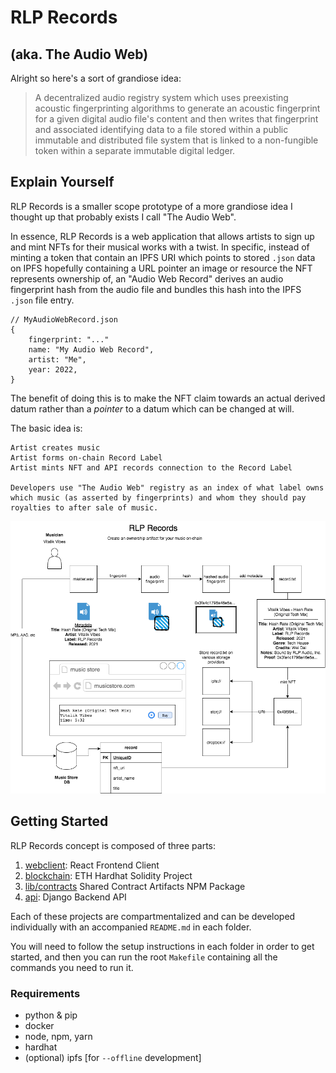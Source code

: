 # RLP Records 
## (aka. The Audio Web)
Alright so here's a sort of grandiose idea: 

> A decentralized audio registry system which uses preexisting acoustic fingerprinting algorithms to generate an acoustic fingerprint for a given digital audio file's content and then writes that fingerprint and associated identifying data to a file stored within a public immutable and distributed file system that is linked to a non-fungible token within a separate immutable digital ledger. 

## Explain Yourself
RLP Records is a smaller scope prototype of a more grandiose idea I thought up that probably exists I call "The Audio Web". 

In essence, RLP Records is a web application that allows artists to sign up and mint NFTs for their musical works with a twist. In specific, instead of minting a token that contain an IPFS URI which points to stored `.json` data on IPFS hopefully containing a URL pointer an image or resource the NFT represents ownership of, an "Audio Web Record" derives an audio fingerprint hash from the audio file and bundles this hash into the IPFS `.json` file entry. 

```
// MyAudioWebRecord.json
{
	fingerprint: "..."
	name: "My Audio Web Record",
	artist: "Me",
	year: 2022,
}
```

The benefit of doing this is to make the NFT claim towards an actual derived datum rather than a _pointer_ to a datum which can be changed at will.

The basic idea is:

```
Artist creates music 
Artist forms on-chain Record Label
Artist mints NFT and API records connection to the Record Label

Developers use "The Audio Web" registry as an index of what label owns which music (as asserted by fingerprints) and whom they should pay royalties to after sale of music.
```

[![Design](./docs/rlp-records-design.png)](./docs/design.md)

## Getting Started
RLP Records concept is composed of three parts:

1. [webclient](./webclient/README.md): React Frontend Client 
2. [blockchain](./blockchain/README.md): ETH Hardhat Solidity Project
3. [lib/contracts](./lib/contracts/README.md) Shared Contract Artifacts NPM Package
4. [api](./api/README.md): Django Backend API

Each of these projects are compartmentalized and can be developed individually with an accompanied `README.md` in each folder. 

You will need to follow the setup instructions in each folder in order to get started, and then you can run the root `Makefile` containing all the commands you need to run it. 

### Requirements
- python & pip
- docker
- node, npm, yarn
- hardhat 
- (optional) ipfs [for `--offline` development]
